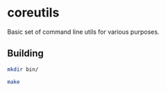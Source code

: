 # coreutils

Basic set of command line utils for various purposes.

## Building

```bash
mkdir bin/

make
```